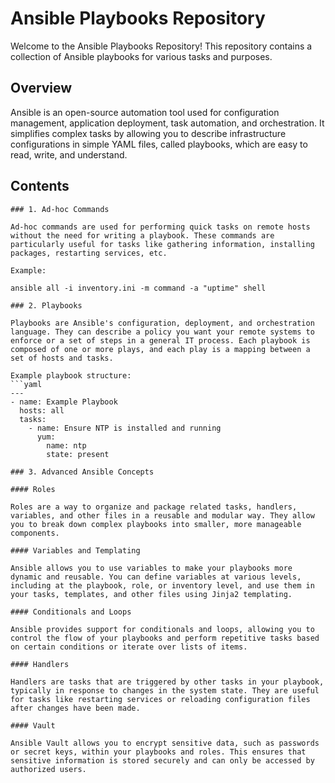 # Ansible Playbooks Repository

Welcome to the Ansible Playbooks Repository! This repository contains a collection of Ansible playbooks for various tasks and purposes.

## Overview

Ansible is an open-source automation tool used for configuration management, application deployment, task automation, and orchestration. It simplifies complex tasks by allowing you to describe infrastructure configurations in simple YAML files, called playbooks, which are easy to read, write, and understand.

## Contents
```shell
### 1. Ad-hoc Commands

Ad-hoc commands are used for performing quick tasks on remote hosts without the need for writing a playbook. These commands are particularly useful for tasks like gathering information, installing packages, restarting services, etc.

Example:

ansible all -i inventory.ini -m command -a "uptime" shell 

### 2. Playbooks

Playbooks are Ansible's configuration, deployment, and orchestration language. They can describe a policy you want your remote systems to enforce or a set of steps in a general IT process. Each playbook is composed of one or more plays, and each play is a mapping between a set of hosts and tasks.

Example playbook structure:
```yaml
---
- name: Example Playbook
  hosts: all
  tasks:
    - name: Ensure NTP is installed and running
      yum:
        name: ntp
        state: present

### 3. Advanced Ansible Concepts

#### Roles

Roles are a way to organize and package related tasks, handlers, variables, and other files in a reusable and modular way. They allow you to break down complex playbooks into smaller, more manageable components.

#### Variables and Templating

Ansible allows you to use variables to make your playbooks more dynamic and reusable. You can define variables at various levels, including at the playbook, role, or inventory level, and use them in your tasks, templates, and other files using Jinja2 templating.

#### Conditionals and Loops

Ansible provides support for conditionals and loops, allowing you to control the flow of your playbooks and perform repetitive tasks based on certain conditions or iterate over lists of items.

#### Handlers

Handlers are tasks that are triggered by other tasks in your playbook, typically in response to changes in the system state. They are useful for tasks like restarting services or reloading configuration files after changes have been made.

#### Vault

Ansible Vault allows you to encrypt sensitive data, such as passwords or secret keys, within your playbooks and roles. This ensures that sensitive information is stored securely and can only be accessed by authorized users.
